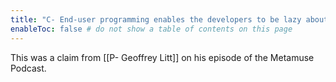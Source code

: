 ```yaml
---
title: "C- End-user programming enables the developers to be lazy about their backlog of feature requests"
enableToc: false # do not show a table of contents on this page
---
```

This was a claim from [[P- Geoffrey Litt]] on his episode of the Metamuse Podcast.